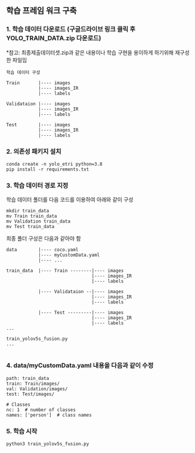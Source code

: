 ## 학습 프레임 워크 구축 

### 1. 학습 데이터 다운로드 (구글드라이브 링크 클릭 후 YOLO_TRAIN_DATA.zip 다운로드)
*참고: 최종제출데이터셋.zip과 같은 내용이나 학습 구현을 용이하게 하기위해 재구성한 파일임
```
학습 데이터 구성

Train       |---- images
            |---- images_IR
            |---- labels

Validataion |---- images
            |---- images_IR
            |---- labels

Test        |---- images
            |---- images_IR
            |---- labels
```

### 2. 의존성 패키지 설치
```
conda create -n yolo_etri python=3.8
pip install -r requirements.txt
```

### 3. 학습 데이터 경로 지정

학습 데이터 폴더를 다음 코드를 이용하여 아래와 같이 구성
```
mkdir train_data 
mv Train train_data
mv Validation train_data
mv Test train_data
```

최종 폴더 구성은 다음과 같아야 함
```
data        |---- coco.yaml
            |---- myCustomData.yaml
            |---- ...

train_data  |---- Train --------|---- images
                                |---- images_IR
                                |---- labels

            |---- Validataion --|---- images
                                |---- images_IR
                                |---- labels
            
            |---- Test ---------|---- images
                                |---- images_IR
                                |---- labels
...

train_yolov5s_fusion.py
...


```
### 4. data/myCustomData.yaml 내용을 다음과 같이 수정
```
path: train_data
train: Train/images/
val: Validation/images/
test: Test/images/

# Classes
nc: 1  # number of classes
names: ['person']  # class names
```

### 5. 학습 시작
```
python3 train_yolov5s_fusion.py
```



